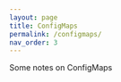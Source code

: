 ```yaml
---
layout: page
title: ConfigMaps
permalink: /configmaps/
nav_order: 3
---
```


Some notes on ConfigMaps

